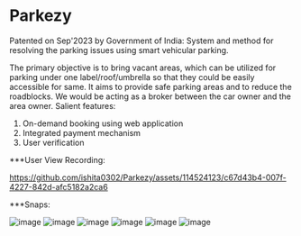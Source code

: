# Parkezy
Patented on Sep'2023 by Government of India: System and method for resolving the parking issues using smart vehicular parking.

The primary objective is to bring vacant areas, which can be utilized for parking under one label/roof/umbrella so that they could be easily accessible for same. It aims to provide safe parking areas and to reduce the roadblocks. We would be acting as a broker between the car owner and the area owner. 
Salient features:
1.	On-demand booking using web application 
2.	Integrated payment mechanism 
3.	User verification

***User View Recording: 

https://github.com/ishita0302/Parkezy/assets/114524123/c67d43b4-007f-4227-842d-afc5182a2ca6


***Snaps:

![image](https://github.com/ishita0302/Parkezy/assets/114524123/91ad92c4-2375-4810-b3a8-767aeb6e5726)
![image](https://github.com/ishita0302/Parkezy/assets/114524123/76cfcf65-dae8-413c-827d-0d45e78a87f1)
![image](https://github.com/ishita0302/Parkezy/assets/114524123/349354ec-e005-4297-b6ac-b7f7e0d6e825)
![image](https://github.com/ishita0302/Parkezy/assets/114524123/c1112dbf-7008-4f2b-9c82-d9b64d104b24)
![image](https://github.com/ishita0302/Parkezy/assets/114524123/00df9250-aaf0-44f4-bee6-6be4bd75cfde)
![image](https://github.com/ishita0302/Parkezy/assets/114524123/db027976-6ef5-4a12-9f22-f188a278915c)





